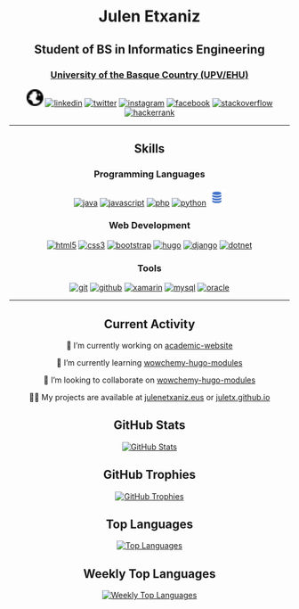 <h1 align="center">Julen Etxaniz</h1>

<h2 align="center">Student of BS in Informatics Engineering</h2>

<h3 align="center"><a href="https://www.ehu.eus/en/en-home" target="blank">University of the Basque Country (UPV/EHU)</a></h3>

<p align="center">
  <a href="https://julenetxaniz.eus" target="blank"><img src="https://raw.githubusercontent.com/iconic/open-iconic/master/svg/globe.svg" alt="website" height="30" width="30" /></a>
  <a href="https://www.linkedin.com/in/juletxara" target="blank"><img src="https://cdn.jsdelivr.net/npm/simple-icons@3.0.1/icons/linkedin.svg" alt="linkedin" height="30" width="30" /></a>
  <a href="https://twitter.com/juletxara" target="blank"><img src="https://cdn.jsdelivr.net/npm/simple-icons@3.0.1/icons/twitter.svg" alt="twitter" height="30" width="30" /></a>
  <a href="https://instagram.com/juletxara" target="blank"><img src="https://cdn.jsdelivr.net/npm/simple-icons@3.0.1/icons/instagram.svg" alt="instagram" height="30" width="30" /></a>
  <a href="https://fb.com/juletxara" target="blank"><img src="https://cdn.jsdelivr.net/npm/simple-icons@3.0.1/icons/facebook.svg" alt="facebook" height="30" width="30" /></a>
  <a href="https://stackoverflow.com/users/12519473" target="blank"><img src="https://cdn.jsdelivr.net/npm/simple-icons@3.0.1/icons/stackoverflow.svg" alt="stackoverflow" height="30" width="30" /></a>
  <a href="https://hackerrank.com/juletxara" target="blank"><img src="https://cdn.jsdelivr.net/npm/simple-icons@3.0.1/icons/hackerrank.svg" alt="hackerrank" height="30" width="30" /></a>
</p>

<!--p align="center"> <img src="https://komarev.com/ghpvc/?username=juletx" alt="juletx" /> </p-->

<hr />

<h2 align="center">Skills</h2>

<h3 align="center">Programming Languages</h3>
<p align="center">
	<a href="https://github.com/topics/java" target="blank"><img src="https://cdn.jsdelivr.net/gh/devicons/devicon@v2.8.2/icons/java/java-original.svg" alt="java" width="30" height="30"/></a>
	<a href="https://github.com/topics/javascript" target="blank"><img src="https://cdn.jsdelivr.net/gh/devicons/devicon@v2.8.2/icons/javascript/javascript-original.svg" alt="javascript" width="30" height="30"/></a>
	<a href="https://github.com/topics/php" target="blank"><img src="https://cdn.jsdelivr.net/gh/devicons/devicon@v2.8.2/icons/php/php-original.svg" alt="php" width="30" height="30"/></a>
	<a href="https://github.com/topics/python" target="blank"><img src="https://cdn.jsdelivr.net/gh/devicons/devicon@v2.8.2/icons/python/python-original.svg" alt="python" width="30" height="30"/></a>
    <a href="https://github.com/topics/sql" target="blank"><img src="https://raw.githubusercontent.com/github/explore/80688e429a7d4ef2fca1e82350fe8e3517d3494d/topics/sql/sql.png" alt="sql" width="30" height="30"/></a>
</p>

<h3 align="center">Web Development</h3>
<p align="center">
	<a href="https://github.com/topics/html" target="blank"><img src="https://cdn.jsdelivr.net/gh/devicons/devicon@v2.8.2/icons/html5/html5-original.svg" alt="html5" width="30" height="30"/></a>
	<a href="https://github.com/topics/css" target="blank"><img src="https://cdn.jsdelivr.net/gh/devicons/devicon@v2.8.2/icons/css3/css3-original.svg" alt="css3" width="30" height="30"/></a>
	<a href="https://github.com/topics/bootstrap" target="blank"><img src="https://cdn.jsdelivr.net/gh/devicons/devicon@v2.8.2/icons/bootstrap/bootstrap-plain.svg" alt="bootstrap" width="30" height="30"/></a>
    <a href="https://github.com/topics/hugo" target="blank"><img src="https://cdn.jsdelivr.net/npm/simple-icons@3.0.1/icons/hugo.svg" alt="hugo" width="30" height="30"/></a>
    <a href="https://github.com/topics/django" target="blank"><img src="https://cdn.jsdelivr.net/gh/devicons/devicon@v2.8.2/icons/django/django-original.svg" alt="django" width="30" height="30"/></a>
	<a href="https://github.com/topics/dotnet" target="blank"><img src="https://cdn.jsdelivr.net/gh/devicons/devicon@v2.8.2/icons/dot-net/dot-net-original.svg" alt="dotnet" width="30" height="30"/></a>
</p>

<!-- <h3 align="center">Software Engineering</h3> -->

<!-- <h3 align="center">Machine Learning</h3> -->

<h3 align="center">Tools</h3>
<p align="center">
	<a href="https://github.com/topics/git" target="blank"><img src="https://cdn.jsdelivr.net/gh/devicons/devicon@v2.8.2/icons/git/git-original.svg" alt="git" width="30" height="30"/></a>
	<a href="https://github.com/topics/github" target="blank"><img src="https://cdn.jsdelivr.net/gh/devicons/devicon@v2.8.2/icons/github/github-original.svg" alt="github" width="30" height="30"/></a>
    <a href="https://github.com/topics/xamarin" target="blank"><img src="https://raw.githubusercontent.com/detain/svg-logos/780f25886640cef088af994181646db2f6b1a3f8/svg/xamarin.svg" alt="xamarin" width="30" height="30"/></a>
    <a href="https://github.com/topics/mysql" target="blank"><img src="https://cdn.jsdelivr.net/gh/devicons/devicon@v2.8.2/icons/mysql/mysql-original.svg" alt="mysql" width="30" height="30"/></a>
	<a href="https://github.com/topics/oracle" target="blank"><img src="https://cdn.jsdelivr.net/gh/devicons/devicon@v2.8.2/icons/oracle/oracle-original.svg" alt="oracle" width="30" height="30"/></a>
</p>

<hr />

<h2 align="center">Current Activity</h2>

<p align="center">🔭 I’m currently working on <a href="https://github.com/juletx/academic-website" target="blank">academic-website</a></p>

<p align="center">🌱 I’m currently learning <a href="https://github.com/wowchemy/wowchemy-hugo-modules" target="blank">wowchemy-hugo-modules</a></p>

<p align="center">👯 I’m looking to collaborate on <a href="https://github.com/wowchemy/wowchemy-hugo-modules" target="blank">wowchemy-hugo-modules</a></p>

<p align="center">👨‍💻 My projects are available at <a href="https://julenetxaniz.eus" target="blank">julenetxaniz.eus</a> or <a href="https://juletx.github.io" target="blank">juletx.github.io</a></p>

<h2 align="center">GitHub Stats</h2>

<p align="center"><a href="https://github.com/anuraghazra/github-readme-stats" target="blank"><img src="https://github-readme-stats.vercel.app/api?username=juletx&show_icons=true&count_private=true&include_all_commits=true&theme=dracula&custom_title=GitHub Stats" alt="GitHub Stats" /></a></p>

<h2 align="center">GitHub Trophies</h2>

<p align="center"><a href="https://github.com/ryo-ma/github-profile-trophy" target="blank"><img src="https://github-profile-trophy.vercel.app/?username=juletx&column=3&margin-w=15&margin-h=15&theme=dracula" alt="GitHub Trophies" /></a></p>

<h2 align="center">Top Languages</h2>
<p align="center"><a href="https://github.com/anuraghazra/github-readme-stats" target="blank"><img src="https://github-readme-stats.vercel.app/api/top-langs/?username=juletx&layout=compact&langs_count=10&theme=dracula&custom_title=Top Languages" alt="Top Languages" /></a></p>

<h2 align="center">Weekly Top Languages</h2>
<p align="center"><a href="https://github.com/anuraghazra/github-readme-stats" target="blank"><img src="https://github-readme-stats.vercel.app/api/wakatime?username=juletxara&layout=compact&theme=dracula&custom_title=Weekly Top Languages" alt="Weekly Top Languages" /></a></p>

<!--h3 align="center">Pinned Repositories</h3>
<p align="center"><a href="https://github.com/juletx/juletx.github.io" target="blank"><img src="https://github-readme-stats.vercel.app/api/pin/?username=juletx&repo=juletx.github.io" alt="pinned" /></a></p>
<p align="center"><a href="https://github.com/juletx/academic-website" target="blank"><img src="https://github-readme-stats.vercel.app/api/pin/?username=juletx&repo=academic-website" alt="pinned" /></a></p-->